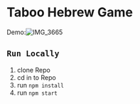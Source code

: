 # Taboo Hebrew Game

Demo:![IMG_3665](https://user-images.githubusercontent.com/21170255/133311460-2df464ef-d197-430e-8577-5c6ca6c23fc8.jpg=250x250)


## `Run Locally`

1) clone Repo
2) cd in to Repo
3) run `npm install`
4) run `npm start`